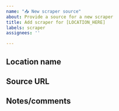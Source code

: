 ```yaml
---
name: "📥 New scraper source"
about: Provide a source for a new scraper
title: Add scraper for [LOCATION_HERE]
labels: scraper
assignees: ''

---
```



## Location name
<!-- Name here, e.g., "County x, CA, USA" -->

## Source URL
<!-- URL -->

## Notes/comments
<!-- Anything else we should know about? -->

<!--
  Please ensure the source meets our source guidelines.  See
  ../../tree/master/docs/sources.md#criteria-for-sources
  Thank you!
-->
